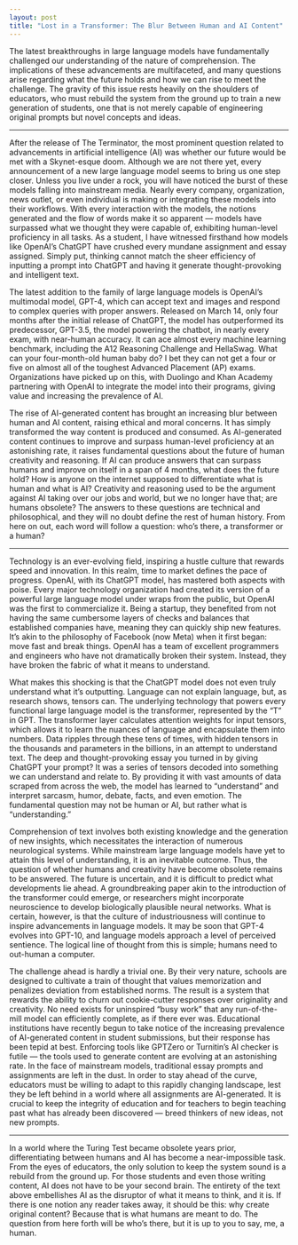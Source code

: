 ```yaml
---
layout: post
title: "Lost in a Transformer: The Blur Between Human and AI Content"
---
```


The latest breakthroughs in large language models have fundamentally challenged our understanding of the nature of comprehension. The implications of these advancements are multifaceted, and many questions arise regarding what the future holds and how we can rise to meet the challenge. The gravity of this issue rests heavily on the shoulders of educators, who must rebuild the system from the ground up to train a new generation of students, one that is not merely capable of engineering original prompts but novel concepts and ideas.

---

After the release of The Terminator, the most prominent question related to advancements in artificial intelligence (AI) was whether our future would be met with a Skynet-esque doom. Although we are not there yet, every announcement of a new large language model seems to bring us one step closer. Unless you live under a rock, you will have noticed the burst of these models falling into mainstream media. Nearly every company, organization, news outlet, or even individual is making or integrating these models into their workflows. With every interaction with the models, the notions generated and the flow of words make it so apparent — models have surpassed what we thought they were capable of, exhibiting human-level proficiency in all tasks. As a student, I have witnessed firsthand how models like OpenAI’s ChatGPT have crushed every mundane assignment and essay assigned. Simply put, thinking cannot match the sheer efficiency of inputting a prompt into ChatGPT and having it generate thought-provoking and intelligent text.

The latest addition to the family of large language models is OpenAI’s multimodal model, GPT-4, which can accept text and images and respond to complex queries with proper answers. Released on March 14, only four months after the initial release of ChatGPT, the model has outperformed its predecessor, GPT-3.5, the model powering the chatbot, in nearly every exam, with near-human accuracy. It can ace almost every machine learning benchmark, including the A12 Reasoning Challenge and HellaSwag. What can your four-month-old human baby do? I bet they can not get a four or five on almost all of the toughest Advanced Placement (AP) exams. Organizations have picked up on this, with Duolingo and Khan Academy partnering with OpenAI to integrate the model into their programs, giving value and increasing the prevalence of AI.

The rise of AI-generated content has brought an increasing blur between human and AI content, raising ethical and moral concerns. It has simply transformed the way content is produced and consumed. As AI-generated content continues to improve and surpass human-level proficiency at an astonishing rate, it raises fundamental questions about the future of human creativity and reasoning. If AI can produce answers that can surpass humans and improve on itself in a span of 4 months, what does the future hold? How is anyone on the internet supposed to differentiate what is human and what is AI? Creativity and reasoning used to be the argument against AI taking over our jobs and world, but we no longer have that; are humans obsolete? The answers to these questions are technical and philosophical, and they will no doubt define the rest of human history. From here on out, each word will follow a question: who’s there, a transformer or a human?

---

Technology is an ever-evolving field, inspiring a hustle culture that rewards speed and innovation. In this realm, time to market defines the pace of progress. OpenAI, with its ChatGPT model, has mastered both aspects with poise. Every major technology organization had created its version of a powerful large language model under wraps from the public, but OpenAI was the first to commercialize it. Being a startup, they benefited from not having the same cumbersome layers of checks and balances that established companies have, meaning they can quickly ship new features. It’s akin to the philosophy of Facebook (now Meta) when it first began: move fast and break things. OpenAI has a team of excellent programmers and engineers who have not dramatically broken their system. Instead, they have broken the fabric of what it means to understand.

What makes this shocking is that the ChatGPT model does not even truly understand what it’s outputting. Language can not explain language, but, as research shows, tensors can. The underlying technology that powers every functional large language model is the transformer, represented by the “T” in GPT. The transformer layer calculates attention weights for input tensors, which allows it to learn the nuances of language and encapsulate them into numbers. Data ripples through these tens of times, with hidden tensors in the thousands and parameters in the billions, in an attempt to understand text. The deep and thought-provoking essay you turned in by giving ChatGPT your prompt? It was a series of tensors decoded into something we can understand and relate to. By providing it with vast amounts of data scraped from across the web, the model has learned to “understand” and interpret sarcasm, humor, debate, facts, and even emotion. The fundamental question may not be human or AI, but rather what is “understanding.”

Comprehension of text involves both existing knowledge and the generation of new insights, which necessitates the interaction of numerous neurological systems. While mainstream large language models have yet to attain this level of understanding, it is an inevitable outcome. Thus, the question of whether humans and creativity have become obsolete remains to be answered. The future is uncertain, and it is difficult to predict what developments lie ahead. A groundbreaking paper akin to the introduction of the transformer could emerge, or researchers might incorporate neuroscience to develop biologically plausible neural networks. What is certain, however, is that the culture of industriousness will continue to inspire advancements in language models. It may be soon that GPT-4 evolves into GPT-10, and language models approach a level of perceived sentience. The logical line of thought from this is simple; humans need to out-human a computer.

The challenge ahead is hardly a trivial one. By their very nature, schools are designed to cultivate a train of thought that values memorization and penalizes deviation from established norms. The result is a system that rewards the ability to churn out cookie-cutter responses over originality and creativity. No need exists for uninspired “busy work” that any run-of-the-mill model can efficiently complete, as if there ever was. Educational institutions have recently begun to take notice of the increasing prevalence of AI-generated content in student submissions, but their response has been tepid at best. Enforcing tools like GPTZero or Turnitin’s AI checker is futile — the tools used to generate content are evolving at an astonishing rate. In the face of mainstream models, traditional essay prompts and assignments are left in the dust. In order to stay ahead of the curve, educators must be willing to adapt to this rapidly changing landscape, lest they be left behind in a world where all assignments are AI-generated. It is crucial to keep the integrity of education and for teachers to begin teaching past what has already been discovered — breed thinkers of new ideas, not new prompts.

---

In a world where the Turing Test became obsolete years prior, differentiating between humans and AI has become a near-impossible task. From the eyes of educators, the only solution to keep the system sound is a rebuild from the ground up. For those students and even those writing content, AI does not have to be your second brain. The entirety of the text above embellishes AI as the disruptor of what it means to think, and it is. If there is one notion any reader takes away, it should be this: why create original content? Because that is what humans are meant to do. The question from here forth will be who’s there, but it is up to you to say, me, a human.
